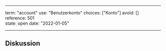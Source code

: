 
---
term:      "account"
use:       "Benutzerkonto"
choices:   ["Konto"]
avoid:     []
reference: 501        
state:     open
date:      "2022-01-05"

---

## Diskussion

